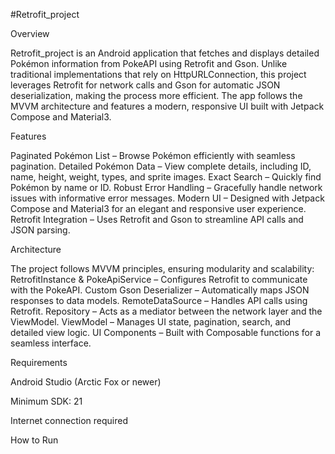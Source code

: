 #Retrofit_project

Overview

Retrofit_project is an Android application that fetches and displays detailed Pokémon information from PokeAPI using Retrofit and Gson. Unlike traditional implementations that rely on HttpURLConnection, this project leverages Retrofit for network calls and Gson for automatic JSON deserialization, making the process more efficient. The app follows the MVVM architecture and features a modern, responsive UI built with Jetpack Compose and Material3.

Features

Paginated Pokémon List – Browse Pokémon efficiently with seamless pagination.
Detailed Pokémon Data – View complete details, including ID, name, height, weight, types, and sprite images.
Exact Search – Quickly find Pokémon by name or ID.
Robust Error Handling – Gracefully handle network issues with informative error messages.
Modern UI – Designed with Jetpack Compose and Material3 for an elegant and responsive user experience.
Retrofit Integration – Uses Retrofit and Gson to streamline API calls and JSON parsing.

Architecture


The project follows MVVM principles, ensuring modularity and scalability:
RetrofitInstance & PokeApiService – Configures Retrofit to communicate with the PokeAPI.
Custom Gson Deserializer – Automatically maps JSON responses to data models.
RemoteDataSource – Handles API calls using Retrofit.
Repository – Acts as a mediator between the network layer and the ViewModel.
ViewModel – Manages UI state, pagination, search, and detailed view logic.
UI Components – Built with Composable functions for a seamless interface.

Requirements


Android Studio (Arctic Fox or newer)

Minimum SDK: 21

Internet connection required

How to Run

Clone the repository.
Open the project in Android Studio.
Build and run the app on an emulator or a physical device.

Dependencies

This project utilizes the following libraries:
Retrofit 2.9.0 – For efficient network communication.
Gson – For automatic JSON serialization and deserialization.
Kotlin Coroutines – For asynchronous programming.
Jetpack Compose & Material3 – For modern UI development.

License

[Insert License Information]

Acknowledgments
Special thanks to PokeAPI for providing Pokémon data.
